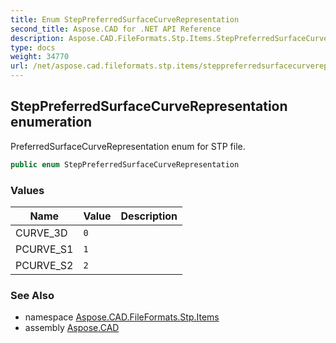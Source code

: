 ```yaml
---
title: Enum StepPreferredSurfaceCurveRepresentation
second_title: Aspose.CAD for .NET API Reference
description: Aspose.CAD.FileFormats.Stp.Items.StepPreferredSurfaceCurveRepresentation enum. PreferredSurfaceCurveRepresentation enum for STP file
type: docs
weight: 34770
url: /net/aspose.cad.fileformats.stp.items/steppreferredsurfacecurverepresentation/
---
```

## StepPreferredSurfaceCurveRepresentation enumeration

PreferredSurfaceCurveRepresentation enum for STP file.

```csharp
public enum StepPreferredSurfaceCurveRepresentation
```

### Values

| Name | Value | Description |
| --- | --- | --- |
| CURVE_3D | `0` |  |
| PCURVE_S1 | `1` |  |
| PCURVE_S2 | `2` |  |

### See Also

* namespace [Aspose.CAD.FileFormats.Stp.Items](../../aspose.cad.fileformats.stp.items/)
* assembly [Aspose.CAD](../../)


